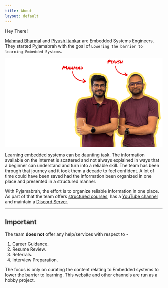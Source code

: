```yaml
---
title: About
layout: default
---
```

Hey There!

[Mahmad Bharmal](https://www.linkedin.com/in/mahmadbharmal/) and [Piyush Itankar](https://www.linkedin.com/in/streetdogg/) are Embedded Systems Engineers. They started Pyjamabrah with the goal of `Lowering the barrier to learning Embedded Systems`.

![](team.png)

Learning embedded systems can be daunting task. The information available on the internet is scattered and not always explained in ways that a beginner can understand and turn into a reliable skill. The team has been through that journey and it took them a decade to feel confident. A lot of time could have been saved had the information been organized in one place and presented in a structured manner.

With Pyjamabrah, the effort is to organize reliable information in one place. As part of that the team offers [structured courses](/courses), has a [YouTube channel](https://youtube.com/@pyjamabrah) and maintain a [Discord Server](https://discord.gg/MkWTQjJDD2).

---

## Important

The team **does not** offer any help/services with respect to -
1. Career Guidance.
1. Resume Review.
1. Referrals.
1. Interview Preparation.

The focus is only on curating the content relating to Embedded systems to lower the barrier to learning. This website and other channels are run as a hobby project.
